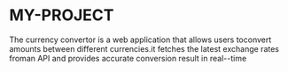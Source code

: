 # MY-PROJECT
 The currency convertor is a web application that allows users toconvert amounts between different currencies.it fetches the latest exchange rates froman API and provides accurate conversion result in real--time
